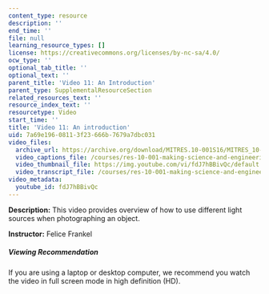 ```yaml
---
content_type: resource
description: ''
end_time: ''
file: null
learning_resource_types: []
license: https://creativecommons.org/licenses/by-nc-sa/4.0/
ocw_type: ''
optional_tab_title: ''
optional_text: ''
parent_title: 'Video 11: An Introduction'
parent_type: SupplementalResourceSection
related_resources_text: ''
resource_index_text: ''
resourcetype: Video
start_time: ''
title: 'Video 11: An introduction'
uid: 7a69e196-0811-3f23-666b-7679a7dbc031
video_files:
  archive_url: https://archive.org/download/MITRES.10-001S16/MITRES_10-001S16_Track15_300k.mp4
  video_captions_file: /courses/res-10-001-making-science-and-engineering-pictures-a-practical-guide-to-presenting-your-work-spring-2016/0abc23795e955dc6a30b60b1717f4fc2_fdJ7hBBivQc.vtt
  video_thumbnail_file: https://img.youtube.com/vi/fdJ7hBBivQc/default.jpg
  video_transcript_file: /courses/res-10-001-making-science-and-engineering-pictures-a-practical-guide-to-presenting-your-work-spring-2016/711806f4b6564bc3d04d0ab48ff711aa_fdJ7hBBivQc.pdf
video_metadata:
  youtube_id: fdJ7hBBivQc
---
```


**Description:** This video provides overview of how to use different light sources when photographing an object.

**Instructor:** Felice Frankel

##### Viewing Recommendation

If you are using a laptop or desktop computer, we recommend you watch the video in full screen mode in high definition (HD).

